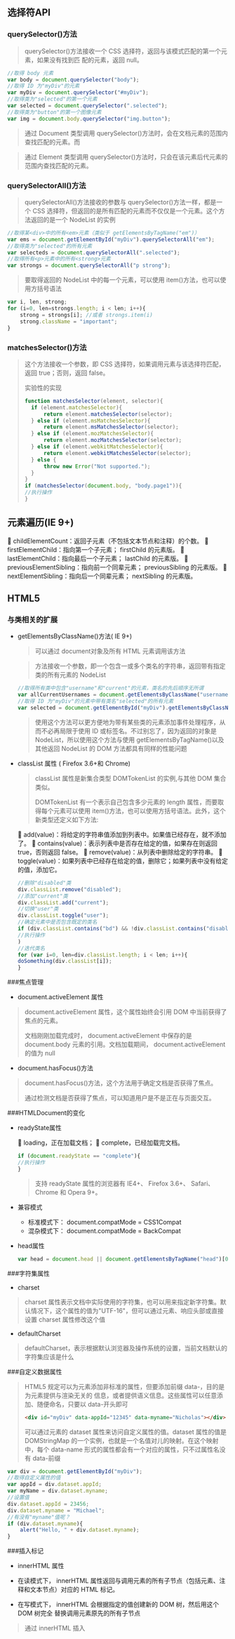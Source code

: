 ## 选择符API

### querySelector()方法

> querySelector()方法接收一个 CSS 选择符，返回与该模式匹配的第一个元素，如果没有找到匹
> 配的元素，返回 null。

```js
//取得 body 元素
var body = document.querySelector("body");
//取得 ID 为"myDiv"的元素
var myDiv = document.querySelector("#myDiv");
//取得类为"selected"的第一个元素
var selected = document.querySelector(".selected");
//取得类为"button"的第一个图像元素
var img = document.body.querySelector("img.button");
```

> 通过 Document 类型调用 querySelector()方法时，会在文档元素的范围内查找匹配的元素。而

> 通过 Element 类型调用 querySelector()方法时，只会在该元素后代元素的范围内查找匹配的元素。

### querySelectorAll()方法

>querySelectorAll()方法接收的参数与 querySelector()方法一样，都是一个 CSS 选择符，但返回的是所有匹配的元素而不仅仅是一个元素。这个方法返回的是一个 NodeList 的实例

```js
//取得某<div>中的所有<em>元素（类似于 getElementsByTagName("em")）
var ems = document.getElementById("myDiv").querySelectorAll("em");
//取得类为"selected"的所有元素
var selecteds = document.querySelectorAll(".selected");
//取得所有<p>元素中的所有<strong>元素
var strongs = document.querySelectorAll("p strong");
```

> 要取得返回的 NodeList 中的每一个元素，可以使用 item()方法，也可以使用方括号语法

```js
var i, len, strong;
for (i=0, len=strongs.length; i < len; i++){
	strong = strongs[i]; //或者 strongs.item(i)
	strong.className = "important";
}
```

### matchesSelector()方法

> 这个方法接收一个参数，即 CSS 选择符，如果调用元素与该选择符匹配，返回 true；否则，返回 false。
>
> 实验性的实现
>
> ```js
> function matchesSelector(element, selector){
>   if (element.matchesSelector){
>       return element.matchesSelector(selector);
>   } else if (element.msMatchesSelector){
>       return element.msMatchesSelector(selector);
>   } else if (element.mozMatchesSelector){
>       return element.mozMatchesSelector(selector);
>   } else if (element.webkitMatchesSelector){
>       return element.webkitMatchesSelector(selector);
>   } else {
>       throw new Error("Not supported.");
>   }
> }
> if (matchesSelector(document.body, "body.page1")){
> //执行操作
> }
> ```

## 元素遍历(IE 9+)

 childElementCount：返回子元素（不包括文本节点和注释）的个数。
 firstElementChild：指向第一个子元素； firstChild 的元素版。
 lastElementChild：指向最后一个子元素； lastChild 的元素版。
 previousElementSibling：指向前一个同辈元素； previousSibling 的元素版。
 nextElementSibling：指向后一个同辈元素； nextSibling 的元素版。

## HTML5

### 与类相关的扩展

* getElementsByClassName()方法( IE 9+)

  > 可以通过 document对象及所有 HTML 元素调用该方法

  > 方法接收一个参数，即一个包含一或多个类名的字符串，返回带有指定类的所有元素的 NodeList

  ```js
  //取得所有类中包含"username"和"current"的元素，类名的先后顺序无所谓
  var allCurrentUsernames = document.getElementsByClassName("username current");
  //取得 ID 为"myDiv"的元素中带有类名"selected"的所有元素
  var selected = document.getElementById("myDiv").getElementsByClassName("selected");
  ```

  > 使用这个方法可以更方便地为带有某些类的元素添加事件处理程序，从而不必再局限于使用 ID 或标签名。不过别忘了，因为返回的对象是 NodeList，所以使用这个方法与使用 getElementsByTagName()以及其他返回 NodeList 的 DOM 方法都具有同样的性能问题

* classList 属性 ( Firefox 3.6+和 Chrome)

  >  classList 属性是新集合类型 DOMTokenList 的实例,与其他 DOM 集合类似。
  >
  >  DOMTokenList 有一个表示自己包含多少元素的 length 属性，而要取得每个元素可以使用 item()方法，也可以使用方括号语法。此外，这个新类型还定义如下方法:

   add(value)：将给定的字符串值添加到列表中。如果值已经存在，就不添加了。
   contains(value)：表示列表中是否存在给定的值，如果存在则返回 true，否则返回 false。
   remove(value)：从列表中删除给定的字符串。
   toggle(value)：如果列表中已经存在给定的值，删除它；如果列表中没有给定的值，添加它。

  ```js
  //删除"disabled"类
  div.classList.remove("disabled");
  //添加"current"类
  div.classList.add("current");
  //切换"user"类
  div.classList.toggle("user");
  //确定元素中是否包含既定的类名
  if (div.classList.contains("bd") && !div.classList.contains("disabled")){
  //执行操作
  )
  //迭代类名
  for (var i=0, len=div.classList.length; i < len; i++){
  doSomething(div.classList[i]);
  }
  ```

###焦点管理

*  document.activeElement 属性

>  document.activeElement 属性，这个属性始终会引用 DOM 中当前获得了焦点的元素。
>
>  文档刚刚加载完成时， document.activeElement 中保存的是 document.body 元素的引用。文档加载期间， document.activeElement 的值为 null

*  document.hasFocus()方法

> document.hasFocus()方法，这个方法用于确定文档是否获得了焦点。
>
> 通过检测文档是否获得了焦点，可以知道用户是不是正在与页面交互。

###HTMLDocument的变化

* readyState属性

   loading，正在加载文档；
   complete，已经加载完文档。

  ```js
  if (document.readyState == "complete"){
  //执行操作
  }
  ```

  > 支持 readyState 属性的浏览器有 IE4+、 Firefox 3.6+、 Safari、 Chrome 和 Opera 9+。

* 兼容模式

  * 标准模式下： document.compatMode = CSS1Compat 
  * 混杂模式下： document.compatMode = BackCompat

* head属性

  ```js
  var head = document.head || document.getElementsByTagName("head")[0];
  ```

###字符集属性

* charset 

>  charset 属性表示文档中实际使用的字符集，也可以用来指定新字符集。默认情况下，这个属性的值为"UTF-16"，但可以通过<meta>元素、响应头部或直接设置 charset 属性修改这个值

* defaultCharset

>  defaultCharset，表示根据默认浏览器及操作系统的设置，当前文档默认的字符集应该是什么

###自定义数据属性

> HTML5 规定可以为元素添加非标准的属性，但要添加前缀 data-，目的是为元素提供与渲染无关的
> 信息，或者提供语义信息。这些属性可以任意添加、随便命名，只要以 data-开头即可
>
> ```html
> <div id="myDiv" data-appId="12345" data-myname="Nicholas"></div>
> ```
>
> 可以通过元素的 dataset 属性来访问自定义属性的值。dataset 属性的值是 DOMStringMap 的一个实例，也就是一个名值对儿的映射。在这个映射中，每个 data-name 形式的属性都会有一个对应的属性，只不过属性名没有 data-前缀

```js
var div = document.getElementById("myDiv");
//取得自定义属性的值
var appId = div.dataset.appId;
var myName = div.dataset.myname;
//设置值
div.dataset.appId = 23456;
div.dataset.myname = "Michael";
//有没有"myname"值呢？
if (div.dataset.myname){
	alert("Hello, " + div.dataset.myname);
}
```

###插入标记

*  innerHTML 属性

  * 在读模式下， innerHTML 属性返回与调用元素的所有子节点（包括元素、注释和文本节点）对应的 HTML 标记。
  * 在写模式下， innerHTML 会根据指定的值创建新的 DOM 树，然后用这个 DOM 树完全
    替换调用元素原先的所有子节点

  > 通过 innerHTML 插入<script>元素并不会执行其中的脚本。


* outerHTML 属性

  * 在读模式下， outerHTML 返回调用它的元素及所有子节点的 HTML 标签。
  * 在写模式下， outerHTML会根据指定的 HTML 字符串创建新的 DOM 子树，然后用这个 DOM 子树完全替换调用元素。

* insertAdjacentHTML()方法

  > 接收两个参数：插入位置和要插入的 HTML 文本。第一个参数必须是下列值之一：

   "beforebegin"，在当前元素之前插入一个紧邻的同辈元素；

   "afterend"，在当前元素之后插入一个紧邻的同辈元素

   "afterbegin"，在当前元素之下插入一个新的子元素或在第一个子元素之前再插入新的子元素；
   "beforeend"，在当前元素之下插入一个新的子元素或在最后一个子元素之后再插入新的子元素；

* 内存与性能问题

  * 在使用 innerHTML、outerHTML 属性和 insertAdjacentHTML()方法时，最好先手工删除要被替换的元素的所有事件处理程序和 JavaScript 对象属性
  * 在插入大量新 HTML 标记时，使用 innerHTML 属性与通过多次 DOM 操作先创建节点再指定它们之间的关系相比，效率要高得多

###scrollIntoView()方法

> scrollIntoView()可以在所有 HTML 元素上调用，通过滚动浏览器窗口或某个容器元素，调用
> 元素就可以出现在视口中。

>  true 作为参数，或者不传入任何参数，那么窗口滚动之后会让调用元素的顶部与视口顶部尽可能平齐。
>
>  false 作为参数，调用元素会尽可能全部出现在视口中，（可能的话，调用元素的底部会与视口顶部平齐。）不过顶部不一定平齐

## 专有扩展

###文档模式(ie)

> 强制浏览器以某种模式渲染页面,可以使用 HTTP 头部信息 X-UA-Compatible，或通过等价的
> <meta>标签来设置：
>
> ```html
> <meta http-equiv="X-UA-Compatible" content="IE=IEVersion">
> ```

 Edge：始终以最新的文档模式来渲染页面。忽略文档类型声明。对于 IE8，始终保持以 IE8 标
准模式渲染页面。对于 IE9，则以 IE9 标准模式渲染页面。
 EmulateIE9：如果有文档类型声明，则以 IE9 标准模式渲染页面，否则将文档模式设置为 IE5。
 EmulateIE8：如果有文档类型声明，则以 IE8 标准模式渲染页面，否则将文档模式设置为 IE5。
 EmulateIE7：如果有文档类型声明，则以 IE7 标准模式渲染页面，否则将文档模式设置为 IE5。
 9：强制以 IE9 标准模式渲染页面，忽略文档类型声明。
 8：强制以 IE8 标准模式渲染页面，忽略文档类型声明。
 7：强制以 IE7 标准模式渲染页面，忽略文档类型声明。
 5：强制将文档模式设置为 IE5，忽略文档类型声明

> 通过 document.documentMode 属性可以知道给定页面使用的是什么文档模式。这个属性是 IE8
> 中新增的，它会返回使用的文档模式的版本号（在 IE9 中，可能返回的版本号为 5、 7、 8、 9）：

``` json
var mode = document.documentMode;
```

### children属性

> 由于 IE9 之前的版本与其他浏览器在处理文本节点中的空白符时有差异

> 这个属性是 HTMLCollection 的实例，只包含元素中同样还是元素的子节点。除此之外，children 属性与 childNodes 没有什么区别，即在元素只包含元素子节点时，这两个属性的值相同。

###contains()方法 

> 在实际开发中，经常需要知道某个节点是不是另一个节点的后代。  contains()方法，以便不通过在 DOM 文档树中查找即可获得这个信息。

>  contains()方法的应该是祖先节点，也就是搜索开始的节点，这个方法接收一个参数，即要检测的后代节点。如果被检测的节点是后代节点，该方法返回 true；否则，返回 false

* DOM Level 3 compareDocumentPosition()

> 这个方法用于确定两个节点间的关系，返回一个表示该关系的位掩码（bitmask）
>
> 1 无关（给定的节点不在当前文档中）
> 2 居前（给定的节点在DOM树中位于参考节点之前）
> 4 居后（给定的节点在DOM树中位于参考节点之后）
> 8 包含（给定的节点是参考节点的祖先）
> 16 被包含（给定的节点是参考节点的后代）

###插入文本

* innerText 属性

  *  读取值时，它会按照由浅入深的顺序，将子文档树中的所有文本拼接起来返回
  *  写入值时，结果会删除元素的所有子节点，插入包含相应文本值的文本节点

  > `div.innerText = div.innerText`
  > 执行这行代码后，就用原来的文本内容替换了容器元素中的所有内容（包括子节点，因而也就去掉了 HTML 标签）。

  >  Firefox 虽然不支持innerText，但支持作用类似的 textContent 属性

  类型检查函数：

   ```jsx
  function getInnerText(element){
  	return (typeof element.textContent == "string") ?
  	element.textContent : element.innerText;
  }
  function setInnerText(element, text){
  	if (typeof element.textContent == "string"){
  		element.textContent = text;
  	} else {
  		element.innerText = text;
  	}
  }
   ```


* outerText 属性

  > 除了作用范围扩大到了包含调用它的节点之外， outerText 与 innerText 基本上没有多大区别

###滚动

* scrollIntoViewIfNeeded(alignCenter)：只在当前元素在视口中不可见的情况下，才滚

动浏览器窗口或容器元素，最终让它可见。如果当前元素在视口中可见，这个方法什么也不做。
如果将可选的 alignCenter 参数设置为 true，则表示尽量将元素显示在视口中部（垂直方向）。
Safari 和 Chrome 实现了这个方法。

* scrollByLines(lineCount)：将元素的内容滚动指定的行高， lineCount 值可以是正值，

也可以是负值。 Safari 和 Chrome 实现了这个方法。

* scrollByPages(pageCount)：将元素的内容滚动指定的页面高度，具体高度由元素的高度决

定。 Safari 和 Chrome 实现了这个方法。

